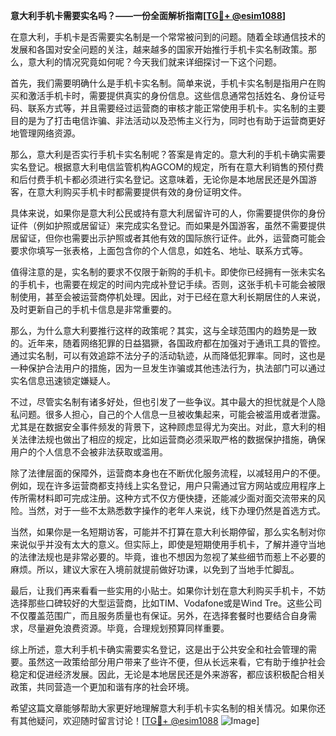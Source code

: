**意大利手机卡需要实名吗？——一份全面解析指南[[TG💪+ @esim1088](https://t.me/s/esim1088)]**

在意大利，手机卡是否需要实名制是一个常常被问到的问题。随着全球通信技术的发展和各国对安全问题的关注，越来越多的国家开始推行手机卡实名制政策。那么，意大利的情况究竟如何呢？今天我们就来详细探讨一下这个问题。

首先，我们需要明确什么是手机卡实名制。简单来说，手机卡实名制是指用户在购买和激活手机卡时，需要提供真实的身份信息。这些信息通常包括姓名、身份证号码、联系方式等，并且需要经过运营商的审核才能正常使用手机卡。实名制的主要目的是为了打击电信诈骗、非法活动以及恐怖主义行为，同时也有助于运营商更好地管理网络资源。

那么，意大利是否实行手机卡实名制呢？答案是肯定的。意大利的手机卡确实需要实名登记。根据意大利电信监管机构AGCOM的规定，所有在意大利销售的预付费和后付费手机卡都必须进行实名登记。这意味着，无论你是本地居民还是外国游客，在意大利购买手机卡时都需要提供有效的身份证明文件。

具体来说，如果你是意大利公民或持有意大利居留许可的人，你需要提供你的身份证件（例如护照或居留证）来完成实名登记。而如果是外国游客，虽然不需要提供居留证，但你也需要出示护照或者其他有效的国际旅行证件。此外，运营商可能会要求你填写一张表格，上面包含你的个人信息，如姓名、地址、联系方式等。

值得注意的是，实名制的要求不仅限于新购的手机卡。即使你已经拥有一张未实名的手机卡，也需要在规定的时间内完成补登记手续。否则，这张手机卡可能会被限制使用，甚至会被运营商停机处理。因此，对于已经在意大利长期居住的人来说，及时更新自己的手机卡信息是非常重要的。

那么，为什么意大利要推行这样的政策呢？其实，这与全球范围内的趋势是一致的。近年来，随着网络犯罪的日益猖獗，各国政府都在加强对于通讯工具的管控。通过实名制，可以有效追踪不法分子的活动轨迹，从而降低犯罪率。同时，这也是一种保护合法用户的措施，因为一旦发生诈骗或其他违法行为，执法部门可以通过实名信息迅速锁定嫌疑人。

不过，尽管实名制有诸多好处，但也引发了一些争议。其中最大的担忧就是个人隐私问题。很多人担心，自己的个人信息一旦被收集起来，可能会被滥用或者泄露。尤其是在数据安全事件频发的背景下，这种顾虑显得尤为突出。对此，意大利的相关法律法规也做出了相应的规定，比如运营商必须采取严格的数据保护措施，确保用户的个人信息不会被非法获取或滥用。

除了法律层面的保障外，运营商本身也在不断优化服务流程，以减轻用户的不便。例如，现在许多运营商都支持线上实名登记，用户只需通过官方网站或应用程序上传所需材料即可完成注册。这种方式不仅方便快捷，还能减少面对面交流带来的风险。当然，对于一些不太熟悉数字操作的老年人来说，线下办理仍然是首选方式。

当然，如果你是一名短期访客，可能并不打算在意大利长期停留，那么实名制对你来说似乎并没有太大的意义。但实际上，即使是短期使用手机卡，了解并遵守当地的法律法规也是非常必要的。毕竟，谁也不想因为忽视了某些细节而惹上不必要的麻烦。所以，建议大家在入境前就提前做好功课，以免到了当地手忙脚乱。

最后，让我们再来看看一些实用的小贴士。如果你计划在意大利购买手机卡，不妨选择那些口碑较好的大型运营商，比如TIM、Vodafone或是Wind Tre。这些公司不仅覆盖范围广，而且服务质量也有保证。另外，在选择套餐时也要结合自身需求，尽量避免浪费资源。毕竟，合理规划预算同样重要。

综上所述，意大利手机卡确实需要实名登记，这是出于公共安全和社会管理的需要。虽然这一政策给部分用户带来了些许不便，但从长远来看，它有助于维护社会稳定和促进经济发展。因此，无论是本地居民还是外来游客，都应该积极配合相关政策，共同营造一个更加和谐有序的社会环境。

希望这篇文章能够帮助大家更好地理解意大利手机卡实名制的相关情况。如果你还有其他疑问，欢迎随时留言讨论！[[TG💪+ @esim1088](https://t.me/s/esim1088) ![Image](https://i.postimg.cc/4NQfJmqS/Snipaste-2025-05-13-00-14-12.png)]